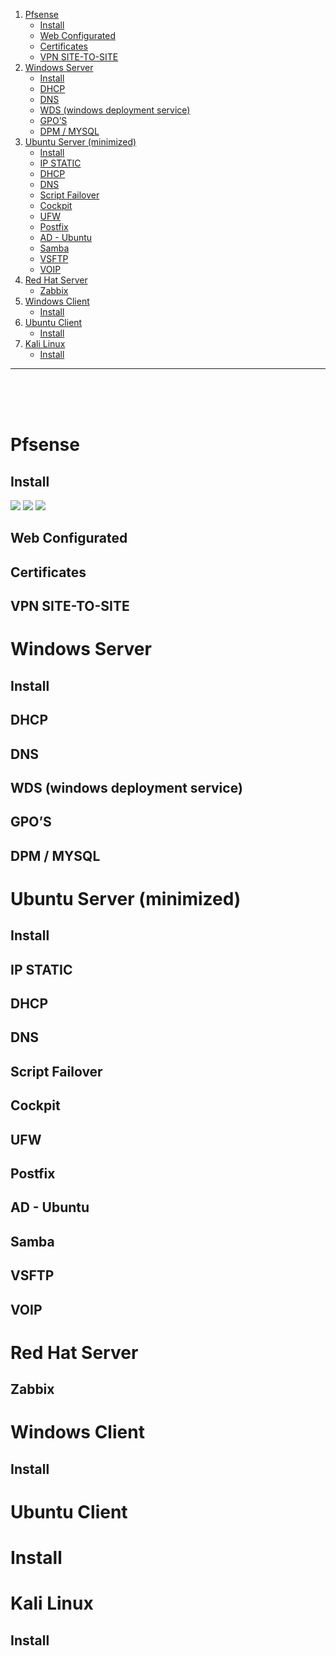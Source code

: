 1. [Pfsense](#Pfsense)
	- [Install](#Install)
	- [Web Configurated](Manual%20-%20Sistemas.md#Web%20Configurated)
	- [Certificates](#Certificates)
	- [VPN SITE-TO-SITE](#VPN%20SITE-TO-SITE)
2. [Windows Server](#Windows%20Server)
	- [Install](#Install)
	- [DHCP](#DHCP)
	- [DNS](#DNS)
	- [WDS (windows deployment service)](#WDS%20(windows%20deployment%20service))
	- [GPO’S](#GPO’S)
	- [DPM / MYSQL](#DPM%20/%20MYSQL)
3. [Ubuntu Server (minimized)](#Ubuntu%20Server%20(minimized))
	- [Install](#Install)
	- [IP STATIC](#IP%20STATIC)
	- [DHCP](#DHCP)
	- [DNS](#DNS)
	- [Script Failover](#Script%20Failover)
	- [Cockpit](#Cockpit)
	- [UFW](#UFW)
	- [Postfix](#Postfix)
	- [AD - Ubuntu](#AD%20-%20Ubuntu)
	- [Samba](#Samba)
	- [VSFTP](#VSFTP)
	- [VOIP](#VOIP)
4. [Red Hat Server](#Red%20Hat%20Server)
	- [Zabbix](#Zabbix)
5. [Windows Client](#Windows%20Client)
	- [Install](#Install)
6. [Ubuntu Client](#Ubuntu%20Client)
	- [Install](#Install)
7. [Kali Linux](#Kali%20Linux)
	- [Install](#Install)
---
<br>
<br>
<br>


# Pfsense 
## Install
![](../../attachments/1%20-%20Pfsense%20Installation.png)
![](../../attachments/Untitled.png)
![](../../attachments/Untitled-1.png)

## Web Configurated

## Certificates
## VPN SITE-TO-SITE
# Windows Server
## Install
## DHCP
## DNS
## WDS (windows deployment service)
## GPO’S
## DPM / MYSQL
# Ubuntu Server (minimized)
## Install
## IP STATIC
## DHCP
## DNS
## Script Failover
## Cockpit
## UFW
## Postfix
## AD - Ubuntu
## Samba
## VSFTP
## VOIP
# Red Hat Server
## Zabbix
# Windows Client
## Install
# Ubuntu Client
# Install
# Kali Linux
## Install